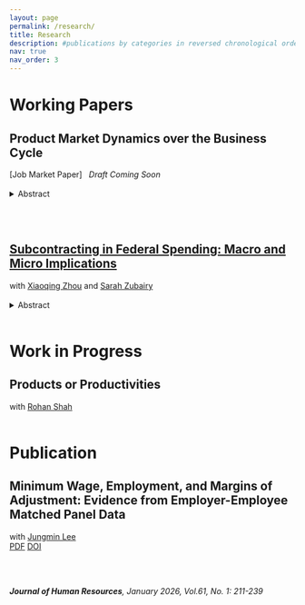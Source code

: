 ```yaml
---
layout: page
permalink: /research/
title: Research
description: #publications by categories in reversed chronological order. generated by jekyll-scholar.
nav: true
nav_order: 3
---
```


<!-- _pages/research.md -->
<div class="publications">

<h1>Working Papers</h1>

<h2>Product Market Dynamics over the Business Cycle </h2> [Job Market Paper] <i>&nbsp;&nbsp;Draft Coming Soon</i>
<br><br>

<details class="abstract btn-outline">
    <summary>Abstract</summary><br>
    <div>
This paper examines the interaction between product entry/exit and consumer demand over the business cycle. I develop a model of product market dynamics featuring endogenous choices of producers and consumers within a unified framework. Utilizing micro-level scanner data, the study estimates the model to capture the responses of producers and consumers during the Great Recession. The findings reveal that producers react to negative demand shocks by reducing entries and increasing exits, with these responses varying according to the underlying consumer demand structure. These heterogeneous reactions intensify welfare losses and amplify the adverse effects of the business cycle, particularly for low-quality products. By exploring the diverse characteristics of products and their impacts, this research highlights the significant role of endogenous choices in shaping aggregate economic outcomes.
    </div>
</details>

<br><br>

<h2> <a
           href="https://geumbipark.github.io/assets/pdf/PZZ_subcontracting_27Aug2025.pdf"
            target="_blank"
            >Subcontracting in Federal Spending: Macro and Micro Implications</a></h2>
with <a
           href="https://sites.google.com/a/umich.edu/xqzhou/home?authuser=0"
            target="_blank"
            >Xiaoqing Zhou</a> and <a href="https://sites.google.com/site/sarahzubairy/home?authuser=0"
            target="_blank"
            >Sarah Zubairy</a>
<br><br> 

<details class="abstract btn-outline">
    <summary>Abstract</summary><br>
    <div>
This paper studies the critical but underexplored role of subcontracting in shaping the spatial and firm-level effects of federal defense spending. Leveraging newly available data on defense subcontract awards since 2011 and linking them to NETS establishment-level data, we track prime–subcontractor relationships across counties and industries and over time. We document that subcontracting results in widespread geographic relocation of federal dollars, and accounting for these flows leads to local fiscal multipliers that are nearly 20% larger than conventional estimates, based solely on prime contracts location. While subcontracting broadens the spatial reach of federal spending, its average local impact is smaller than that of prime contracts. Establishment-level evidence shows that both prime and subcontract awards increase employment and sales, but the effects for subcontractors are weaker and less persistent, likely due to the shorter and less stable nature of subcontracting relationships. The weaker multiplier effects of subcontracting also reflects the skewed distribution of subcontracts: large manufacturing firms, which are less responsive on the margin, receive a disproportionate share. In contrast,  service-sector and smaller firms exhibit stronger and more persistent employment responses but are underrepresented among subcontractors.
    </div>
</details>

<br>                                             

<h1>Work in Progress</h1>
<h2>Products or Productivities</h2>
with <a
           href="https://sites.google.com/view/rohan-shah/home?authuser=0"
            target="_blank"
            >Rohan Shah</a>
<br><br>                                               

<h1>Publication</h1>

<h2>Minimum Wage, Employment, and Margins of Adjustment: Evidence from Employer-Employee Matched Panel Data</h2>
<!-- Meta row: coauthor (left) + buttons (right) -->
<div class="meta-row">
  <div class="meta-left">
    with
    <a href="https://sites.google.com/view/jungminlee71/home?authuser=0" target="_blank">
      Jungmin Lee
    </a>
  </div>
  <div class="meta-actions">
    <a href="/assets/pdf/Jungmin_Lee-Geumbi_Park-Final Manuscript w Appendix.pdf"
       class="btn-outline" target="_blank">PDF</a>
    <a href="https://doi.org/10.3368/jhr.0820-11082R3"
       class="btn-outline" target="_blank">DOI</a>
  </div>
</div>

<br><br>

<i><b>Journal of Human Resources</b>, January 2026, Vol.61, No. 1: 211-239 </i>

    


